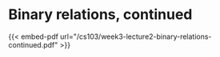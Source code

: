 # Binary relations, continued

{{< embed-pdf url="/cs103/week3-lecture2-binary-relations-continued.pdf" >}}